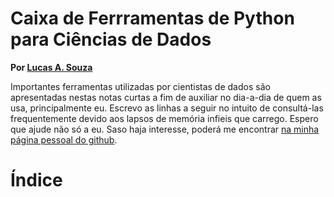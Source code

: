 # Caixa de Ferrramentas de Python para Ciências de Dados

**Por [Lucas A. Souza](https://lucas-alves-souza.github.io/)**

Importantes ferramentas utilizadas por cientistas de dados são apresentadas nestas notas curtas a fim de auxiliar no dia-a-dia de quem as usa, principalmente eu.
Escrevo as linhas a seguir no intuito de consultá-las frequentemente devido aos lapsos de memória infieis que carrego. Espero que ajude não só a eu.
Saso haja interesse, poderá me encontrar [na minha página pessoal do github](https://lucas-alves-souza.github.io/).


# Índice

```{tableofcontents}
```
